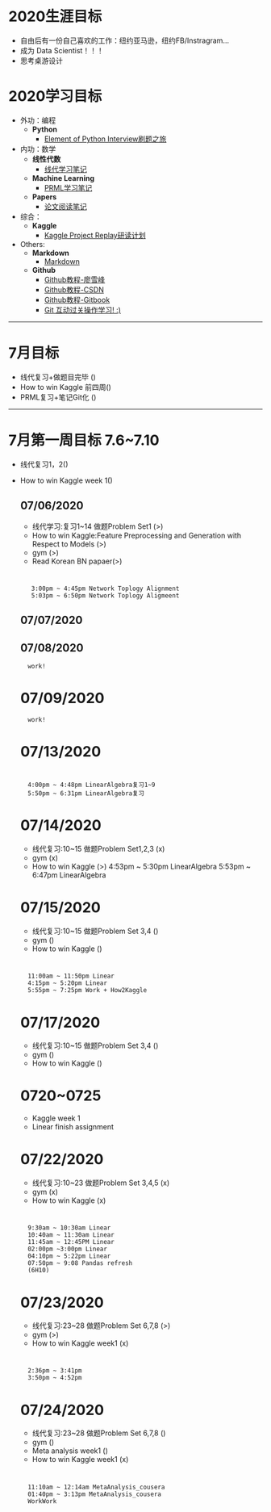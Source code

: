 # 2020生涯目标
* 自由后有一份自己喜欢的工作：纽约亚马逊，纽约FB/Instragram...
* 成为 Data Scientist！！！
* 思考桌游设计

# 2020学习目标
* 外功：编程 
	* **Python**
		* [Element of Python Interview刷题之旅]()
* 内功：数学
	* **线性代数**
		* [线代学习笔记]() 
	* **Machine Learning**
		* [PRML学习笔记]()
	* **Papers**
		* [论文阅读笔记]()
* 综合：
	* **Kaggle**
		* [Kaggle Project Replay研读计划]()
* Others:
	* **Markdown** 
		* [Markdown](https://www.runoob.com/markdown/md-tutorial.html)		
	* **Github**
	    * [Github教程-廖雪峰](https://www.liaoxuefeng.com/wiki/896043488029600)
		* [Github教程-CSDN](https://blog.csdn.net/u013490896/article/details/81158454?ops_request_misc=%257B%2522request%255Fid%2522%253A%2522158793989919724839253396%2522%252C%2522scm%2522%253A%252220140713.130102334.pc%255Fblog.%2522%257D&request_id=158793989919724839253396&biz_id=0&utm_source=distribute.pc_search_result.none-task-blog-2~blog~first_rank_v2~rank_v25-2)
		* [Github教程-Gitbook](http://gitbook.liuhui998.com/index.html)
		* [Git 互动过关操作学习! :)](https://learngitbranching.js.org/)
***

# 7月目标
* 线代复习+做题目完毕  ()
* How to win Kaggle 前四周()
* PRML复习+笔记Git化 () 

	
	 
		

***

# 7月第一周目标 7.6~7.10
* 线代复习1，2()
* How to win Kaggle week 1()

	
	## 07/06/2020
	
	*  线代学习:复习1~14 做题Problem Set1 (>)
	*  How to win Kaggle:Feature Preprocessing and Generation with Respect to Models (>)
	*  gym (>)
	*  Read Korean BN papaer(>)

		
	#
		 3:00pm ~ 4:45pm Network Toplogy Alignment    
		 5:03pm ~ 6:50pm Network Toplogy Aligmeent
	
	## 07/07/2020
	## 07/08/2020
		work!			
	# 07/09/2020
		work!
	# 07/13/2020
	#
		4:00pm ~ 4:48pm LinearAlgebra复习1~9
		5:50pm ~ 6:31pm LinearAlgebra复习
	
    # 07/14/2020
	*  线代复习:10~15 做题Problem Set1,2,3 (x)
	*  gym (x)
	*  How to win Kaggle (>)
		4:53pm ~ 5:30pm LinearAlgebra
		5:53pm ~ 6:47pm LinearAlgebra
	# 07/15/2020
	*  线代复习:10~15 做题Problem Set 3,4 ()
	*  gym ()
	*  How to win Kaggle ()
	#
		11:00am ~ 11:50pm Linear
		4:15pm ~ 5:20pm Linear
		5:55pm ~ 7:25pm Work + How2Kaggle

	# 07/17/2020
	*  线代复习:10~15 做题Problem Set 3,4 ()
	*  gym ()
	*  How to win Kaggle ()

	# 0720~0725
	* Kaggle week 1
	* Linear finish assignment
	
	
	# 07/22/2020
	
	*  线代复习:10~23 做题Problem Set 3,4,5 (x)
	*  gym (x)
	*  How to win Kaggle  (x)
	#  
		
		9:30am ~ 10:30am Linear
	    10:40am ~ 11:30am Linear
		11:45am ~ 12:45PM Linear
	    02:00pm ~3:00pm Linear
	    04:10pm ~ 5:22pm Linear
	    07:50pm ~ 9:08 Pandas refresh
	    (6H10)
	# 07/23/2020
	
	*  线代复习:23~28 做题Problem Set 6,7,8 (>)
	*  gym (>)
	*  How to win Kaggle week1  (x)
	#
		
		2:36pm ~ 3:41pm
	    3:50pm ~ 4:52pm

	# 07/24/2020
	
	*  线代复习:23~28 做题Problem Set 6,7,8 ()
	*  gym ()
	*  Meta analysis week1 ()
	*  How to win Kaggle week1  (x)
	#
		
		11:10am ~ 12:14am MetaAnalysis_cousera
		01:40pm ~ 3:13pm MetaAnalysis_cousera
	    WorkWork